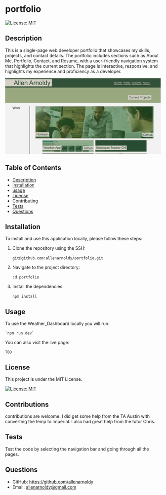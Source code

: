 # portfolio

[![License: MIT](https://img.shields.io/badge/License-MIT-yellow.svg)](https://opensource.org/licenses/MIT)

## Description
This is a single-page web developer portfolio that showcases my skills, projects, and contact details. The portfolio includes sections such as About Me, Portfolio, Contact, and Resume, with a user-friendly navigation system that highlights the current section. The page is interactive, responsive, and highlights my experience and proficiency as a developer.

![Portfolio Image](src/assets/images/portfolio.jpg)


## Table of Contents
- [Description](#description)
- [installation](#installation)
- [usage](#usage)
- [License](#license)
- [Contributing](#contributing)
- [Tests](#test)
- [Questions](#questions)

## Installation

To install and use this application locally, please follow these steps:

1. Clone the repository using the SSH:

    `git@github.com:allenarnoldy/portfolio.git`
2. Navigate to the project directory:

    `cd portfolio`
3. Install the dependencies:

    `npm install` 

## Usage
To use the Weather_Dashboard locally you will run:

    `npm run dev`

You can also visit the live page:

    TBD

## License

This project is under the MIT License.

[![License: MIT](https://img.shields.io/badge/License-MIT-yellow.svg)](https://opensource.org/licenses/MIT)

## Contributions

contributions are welcome. I did get some help from the TA Austin with converting the temp to Imperial. I also had great help from the tutor Chris.

## Tests

Test the code by selecting the navigation bar and going through all the pages.

## Questions
- GitHub: https://github.com/allenarnoldy
- Email: allenarnoldy@gmail.com